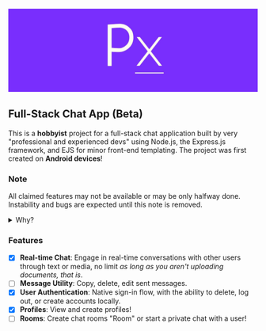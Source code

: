 ![PxLine logo banner](https://raw.githubusercontent.com/bitwiseray/pxline-v2/main/public/assets/20240418_220716.jpg)

## Full-Stack Chat App (Beta)
This is a **hobbyist** project for a full-stack chat application built by very "professional and experienced devs" using Node.js, the Express.js framework, and EJS for minor front-end templating. The project was first created on **Android devices**!

### Note
All claimed features may not be available or may be only halfway done. Instability and bugs are expected until this note is removed.
<details>
  <summary>Why?</summary>
  This is a hobbyist project as well as a very large one, so we will focus on adding all the claimed features before focusing on stability and bug fixing.
</details>

### Features
- [x] **Real-time Chat**: Engage in real-time conversations with other users through text or media, no limit _as long as you aren't uploading documents, that is_.
- [ ] **Message Utility**: Copy, delete, edit sent messages.
- [x] **User Authentication**: Native sign-in flow, with the ability to delete, log out, or create accounts locally.
- [x] **Profiles**: View and create profiles!
- [ ] **Rooms**: Create chat rooms "Room" or start a private chat with a user!
